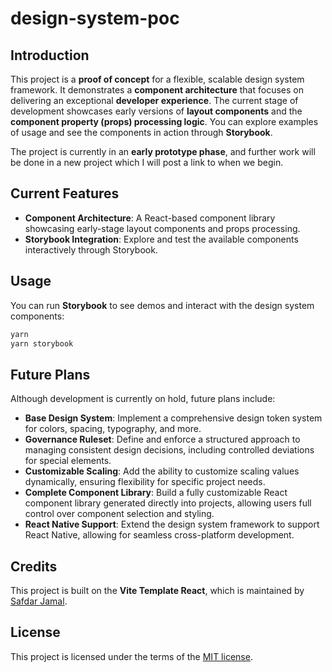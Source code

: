 # design-system-poc

## Introduction
This project is a **proof of concept** for a flexible, scalable design system framework. It demonstrates a **component architecture** that focuses on delivering an exceptional **developer experience**. The current stage of development showcases early versions of **layout components** and the **component property (props) processing logic**. You can explore examples of usage and see the components in action through **Storybook**.

The project is currently in an **early prototype phase**, and further work will be done in a new project which I will post a link to when we begin.

## Current Features
- **Component Architecture**: A React-based component library showcasing early-stage layout components and props processing.
- **Storybook Integration**: Explore and test the available components interactively through Storybook.

## Usage

You can run **Storybook** to see demos and interact with the design system components:

```bash
yarn
yarn storybook
```

## Future Plans
Although development is currently on hold, future plans include:
- **Base Design System**: Implement a comprehensive design token system for colors, spacing, typography, and more.
- **Governance Ruleset**: Define and enforce a structured approach to managing consistent design decisions, including controlled deviations for special elements.
- **Customizable Scaling**: Add the ability to customize scaling values dynamically, ensuring flexibility for specific project needs.
- **Complete Component Library**: Build a fully customizable React component library generated directly into projects, allowing users full control over component selection and styling.
- **React Native Support**: Extend the design system framework to support React Native, allowing for seamless cross-platform development.

## Credits

This project is built on the **Vite Template React**, which is maintained by [Safdar Jamal](https://safdarjamal.github.io).

## License

This project is licensed under the terms of the [MIT license](https://github.com/SafdarJamal/vite-template-react/blob/main/LICENSE).
